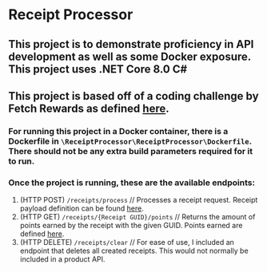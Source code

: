 # Receipt Processor
 
## This project is to demonstrate proficiency in API development as well as some Docker exposure. This project uses .NET Core 8.0 C#

## This project is based off of a coding challenge by Fetch Rewards as defined [here](https://github.com/fetch-rewards/receipt-processor-challenge).

### For running this project in a Docker container, there is a Dockerfile in `\ReceiptProcessor\ReceiptProcessor\Dockerfile`. There should not be any extra build parameters required for it to run.

### Once the project is running, these are the available endpoints:

1. (HTTP POST) `/receipts/process` // Processes a receipt request. Receipt payload definition can be found [here](https://github.com/fetch-rewards/receipt-processor-challenge/blob/main/api.yml).
2. (HTTP GET) `/receipts/{Receipt GUID}/points` // Returns the amount of points earned by the receipt with the given GUID. Points earned are defined [here](https://github.com/fetch-rewards/receipt-processor-challenge?tab=readme-ov-file#rules).
3. (HTTP DELETE) `/receipts/clear` // For ease of use, I included an endpoint that deletes all created receipts. This would not normally be included in a product API.